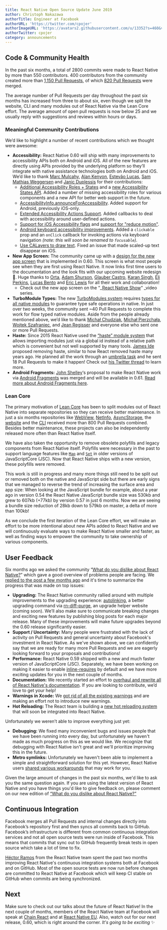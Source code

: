 ```yaml
---
title: React Native Open Source Update June 2019
author: Christoph Nakazawa
authorTitle: Engineer at Facebook
authorURL: 'https://twitter.com/cpojer'
authorImageURL: 'https://avatars2.githubusercontent.com/u/13352?s=460&v=4'
authorTwitter: cpojer
category: announcements
---
```


## Code & Community Health

In the past six months, a total of 2800 commits were made to React Native by more than 550 contributors. 400 contributors from the community created more than [1,150 Pull Requests](https://github.com/facebook/react-native/pulls?page=24&q=is%3Apr+closed%3A%3E2018-12-01&utf8=%E2%9C%93), of which [820 Pull Requests](https://github.com/facebook/react-native/pulls?utf8=%E2%9C%93&q=is%3Apr+closed%3A%3E2018-12-01+label%3A%22Merged%22+) were merged.

The average number of Pull Requests per day throughout the past six months has increased from three to about six, even though we split the website, CLI and many modules out of React Native via the Lean Core effort. The average amount of open pull requests is now below 25 and we usually reply with suggestions and reviews within hours or days.

### Meaningful Community Contributions

We’d like to highlight a number of recent contributions which we thought were awesome:

- **Accessibility:** React Native 0.60 will ship with many improvements to accessibility APIs both on Android and iOS. All of the new features are directly using APIs provided by the underlying platform so they’ll integrate with native assistance technologies both on Android and iOS. We’d like to thank [Marc Mulcahy](https://github.com/marcmulcahy), [Alan Kenyon](https://github.com/facebook/react-native/pull/24746), [Estevão Lucas](https://github.com/elucaswork), [Sam Mathias Weggersen](https://github.com/sweggersen) and [Janic Duplessis](https://twitter.com/janicduplessis) for their contributions:
  - [Additional Accessibility Roles + States](https://github.com/facebook/react-native/pull/24095) and a [new Accessibility States API](https://github.com/facebook/react-native/pull/24608). Added a number of missing accessibility roles for various components and a new API for better web support in the future.
  - [AccessibilityInfo.announceForAccessibility](https://github.com/facebook/react-native/pull/24746). Added support for Android, previously iOS-only.
  - [Extended Accessibility Actions Support](https://github.com/facebook/react-native/pull/24695). Added callbacks to deal with accessibility around user-defined actions.
  - [Support for iOS Accessibility flags](https://github.com/facebook/react-native/pull/23913) and [support for "reduce motion"](https://github.com/facebook/react-native/pull/23839).
  - [Android keyboard accessibility improvements](https://github.com/facebook/react-native/pull/24359). Added a `clickable` prop and an `onClick` callback for invoking actions via keyboard navigation _(note: this will soon be renamed to `focusable`)._
  - [Use CALayers to draw text](https://github.com/facebook/react-native/pull/24387). Fixed an issue that made scaled-up text disappear on iOS.
- **New App Screen:** The community came up with a [design for the new app screen](https://github.com/react-native-community/discussions-and-proposals/issues/122) that is implemented in 0.60. This screen is what most people see when they are first using React Native. It now links first time users to the documentation and the look fits with our upcoming website redesign 🌟. Huge thanks to [Orta](http://twitter.com/orta), [Adam Shurson](https://www.linkedin.com/in/ashurson/), [Glauber Castro](https://github.com/glauberfc), [Karan Singh](https://github.com/karanpratapsingh), [Eli Perkins](https://twitter.com/_eliperkins), [Lucas Bento](https://twitter.com/lbentosilva) and [Eric Lewis](https://twitter.com/ericlewis) for all their work and collaboration!
  - Check out the new app screen on the “\_[React Native Show](https://www.youtube.com/watch?v=ImlAqMZxveg)“ \_video series.
- **TurboModule Types:** The new [TurboModules system](https://github.com/react-native-community/discussions-and-proposals/issues/40) requires [types for all native modules](https://github.com/facebook/react-native/issues/24875) to guarantee type safe operations in native. In just over two weeks, the community sent ~40 Pull Requests to complete this work for flow typed native modules. Aside from the people already mentioned above, we’d like to thank [Michał Chudziak](https://twitter.com/michalchudziak), [Michał Pierzchała](https://twitter.com/thymikee), [Wojtek Szafraniec](https://github.com/wojteg1337), and [Jean Regisser](https://github.com/jeanregisser) and everyone else who sent one or more Pull Requests.
- **Haste:** Since 2015 React Native used the [“haste” module system](https://github.com/reactjs/reactjs.org/commit/0629e3e2289ed54fac854472aec9a5f6c8318c98#diff-c42b758729cb89976b3a8fd51d1227fa) that allows importing modules just via a global id instead of a relative path which is convenient but not well supported by many tools. [James Ide](https://twitter.com/JI) proposed removing haste, similar to how React removed haste many years ago. He planned all the work through an [umbrella task](https://github.com/facebook/react-native/issues/24316) and he sent 18 Pull Requests to make it happen! Check out [his Twitter thread](https://twitter.com/JI/status/1136369775083319296) to learn more.
- **Android Fragments:** [John Shelley](https://github.com/jpshelley)‘s proposal to make React Native work via [Android Fragments](https://github.com/facebook/react-native/pull/12199) was merged and will be available in 0.61. [Read more about Android Fragments here](https://developer.android.com/guide/components/fragments).

### Lean Core

The primary motivation of [Lean Core](https://github.com/react-native-community/discussions-and-proposals/issues/6) has been to split modules out of React Native into separate repositories so they can receive better maintenance. In just a six months repositories like [WebView](https://github.com/react-native-community/react-native-webview), [NetInfo](https://github.com/react-native-community/react-native-netinfo), [AsyncStorage](https://github.com/react-native-community/react-native-async-storage), the [website](https://github.com/facebook/react-native-website) and the [CLI](https://github.com/react-native-community/cli) received more than 800 Pull Requests combined. Besides better maintenance, these projects can also be independently released more often than React Native itself.

We have also taken the opportunity to remove obsolete polyfills and legacy components from React Native itself. Polyfills were necessary in the past to support language features like [`Map`](https://developer.mozilla.org/en-US/docs/Web/JavaScript/Reference/Global_Objects/Map) and [`Set`](https://developer.mozilla.org/en-US/docs/Web/JavaScript/Reference/Global_Objects/Set) in older versions of JavaScriptCore (JSC). Now that React Native ships with a new version, these polyfills were removed.

This work is still in progress and many more things still need to be split out or removed both on the native and JavaScript side but there are early signs that we managed to reverse the trend of increasing the surface area and app size: When looking at the JavaScript bundle for example, about a year ago in version 0.54 the React Native JavaScript bundle size was 530kb and grew to 607kb (+77kb) by version 0.57 in just 6 months. Now we are seeing a bundle size reduction of 28kb down to 579kb on master, a delta of more than 100kb!

As we conclude the first iteration of the Lean Core effort, we will make an effort to be more intentional about new APIs added to React Native and we will continuously evaluate ways to make React Native smaller and faster, as well as finding ways to empower the community to take ownership of various components.

## User Feedback

Six months ago we asked the community “[What do you dislike about React Native?](https://github.com/react-native-community/discussions-and-proposals/issues/64)” which gave a good overview of problems people are facing. We [replied to the post a few months ago](https://github.com/react-native-community/discussions-and-proposals/issues/104) and it's time to summarize the progress that was made on top issues:

- **Upgrading:** The React Native community rallied around with multiple improvements to the upgrading experience: [autolinking](https://github.com/react-native-community/cli/blob/master/docs/autolinking.md), a better upgrading command via [rn-diff-purge](https://github.com/react-native-community/rn-diff-purge), an upgrade helper website (coming soon). We’ll also make sure to communicate breaking changes and exciting new features by publishing blog posts for each major release. Many of these improvements will make future upgrades beyond the 0.60 release significantly easier.
- **Support / Uncertainty:** Many people were frustrated with the lack of activity on Pull Requests and general uncertainty about Facebook's investment in React Native. As we've shown above, we can confidently say that we are ready for many more Pull Requests and we are eagerly looking forward to your proposals and contributions!
- **Performance:** React Native 0.59 shipped with a new and much faster version of JavaScriptCore (JSC). Separately, we have been working on making it easier to enable [inline-requires](/docs/performance#ram-bundles-inline-requires) by default and we have more exciting updates for you in the next couple of months.
- **Documentation:** We recently started an effort to [overhaul and rewrite all of React Native's documentation](https://github.com/facebook/react-native-website/issues/929). If you are looking to contribute, we’d love to get your help!
- **Warnings in Xcode:** We [got rid of all the existing warnings](https://github.com/facebook/react-native/issues/22609) and are making an effort not to introduce new warnings.
- **Hot Reloading:** The React team is building a [new hot reloading system](https://twitter.com/dan_abramov/status/1126948870137753605) that will soon be integrated into React Native.

Unfortunately we weren’t able to improve everything just yet:

- **Debugging:** We fixed many inconvenient bugs and issues people that we have been running into every day, but unfortunately we haven't made as much progress on this as we would like. We recognize that debugging with React Native isn't great and we'll prioritize improving this in the future.
- **Metro symlinks:** Unfortunately we haven't been able to implement a simple and straightforward solution for this yet. However, React Native users [shared various workarounds](https://github.com/facebook/metro/issues/1) that may work for you.

Given the large amount of changes in the past six months, we'd like to ask you the same question again. If you are using the latest version of React Native and you have things you'd like to give feedback on, please comment on our new edition of [“What do you dislike about React Native?”](https://github.com/react-native-community/discussions-and-proposals/issues/134)

## Continuous Integration

Facebook merges all Pull Requests and internal changes directly into Facebook’s repository first and then syncs all commits back to GitHub. Facebook’s infrastructure is different from common continuous integration services and not all open source tests were run inside of Facebook. This means that commits that sync out to GitHub frequently break tests in open source which take a lot of time to fix.

[Héctor Ramos](https://twitter.com/hectorramos) from the React Native team spent the past two months improving React Native's continuous integration systems both at Facebook and on GitHub. Most of the open source tests are now run before changes are committed to React Native at Facebook which will keep CI stable on GitHub when commits are being synchronized.

## Next

Make sure to check out our talks about the future of React Native! In the next couple of months, members of the React Native team at Facebook will speak at [Chain React](https://infinite.red/ChainReactConf) and at [React Native EU](https://react-native.eu/). Also, watch out for our next release, 0.60, which is right around the corner. _It's going to be exciting_ ✨
